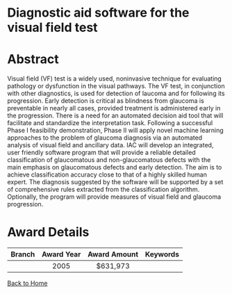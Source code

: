 
Diagnostic aid software for the visual field test
=================================================

# Abstract


Visual field (VF) test is a widely used, noninvasive technique for evaluating pathology or dysfunction in the visual pathways. The VF test, in conjunction with other diagnostics, is used for detection of  laucoma and for following its progression. Early detection is critical as blindness from glaucoma is preventable in nearly all cases, provided treatment is administered early in the progression. There is a need for an automated decision aid tool that will facilitate and standardize the interpretation task. Following a successful Phase I feasibility demonstration, Phase II will apply novel machine learning approaches to the problem of glaucoma diagnosis via an automated analysis of visual field and ancillary data. IAC will develop an integrated, user friendly software program that will provide a reliable detailed classification of glaucomatous and non-glaucomatous defects with the main emphasis on glaucomatous defects and early detection. The aim is to achieve classification accuracy close to that of a highly skilled human expert. The diagnosis suggested by the software will be supported by a set of comprehensive rules extracted from the classification algorithm. Optionally, the program will provide measures of visual field and glaucoma progression.  

# Award Details

|Branch|Award Year|Award Amount|Keywords|
| :---: | :---: | :---: | :---: |
||2005|$631,973||
  
  


[Back to Home](https://github.com/chrischow/dod_sbir_awards/Reports/CC/#1250)